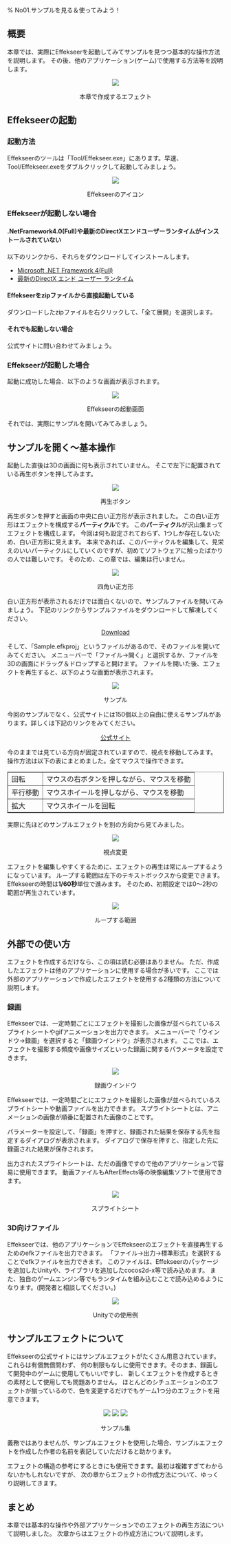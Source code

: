 ﻿% No01.サンプルを見る＆使ってみよう！

<div class="main">

## 概要

本章では、実際にEffekseerを起動してみてサンプルを見つつ基本的な操作方法を説明します。
その後、他のアプリケーション(ゲーム)で使用する方法等を説明します。

<div align="center">
<img src="../../img/Tutorial/02_completed.gif">
<p>本章で作成するエフェクト</p>
</div>

## Effekseerの起動

### 起動方法

Effekseerのツールは「Tool/Effekseer.exe」にあります。早速、Tool/Effekseer.exeをダブルクリックして起動してみましょう。

<div align="center">
<img src="../../img/Tutorial/01_icon.png">
<p>
Effekseerのアイコン
</p>
</div>

### Effekseerが起動しない場合

#### .NetFramework4.0(Full)や最新のDirectXエンドユーザーランタイムがインストールされていない

以下のリンクから、それらをダウンロードしてインストールします。

<ul>
<li><a href="http://www.microsoft.com/downloads/details.aspx?familyid=9CFB2D51-5FF4-4491-B0E5-B386F32C0992&displaylang=ja" target="_top">Microsoft .NET Framework 4(Full)</a></li>
<li><a href="https://www.microsoft.com/ja-jp/download/details.aspx?id=35&" target="_top">最新のDirectX エンド ユーザー ランタイム</a></li>
</ul>

#### Effekseerをzipファイルから直接起動している

ダウンロードしたzipファイルを右クリックして、「全て展開」を選択します。

#### それでも起動しない場合

公式サイトに問い合わせてみましょう。

### Effekseerが起動した場合

起動に成功した場合、以下のような画面が表示されます。

<div align="center">
<img src="../../img/Tutorial/01_all_ja.png">
<p>
Effekseerの起動画面
</p>
</div>

それでは、実際にサンプルを開いてみてみましょう。

## サンプルを開く～基本操作

起動した直後は3Dの画面に何も表示されていません。
そこで左下に配置されている再生ボタンを押してみます。

<div align="center">
<img src="../../img/Tutorial/01_play.png">
<p>
再生ボタン
</p>
</div>

再生ボタンを押すと画面の中央に白い正方形が表示されました。
この白い正方形はエフェクトを構成する<b>パーティクル</b>です。
この<b>パーティクル</b>が沢山集まってエフェクトを構成します。
今回は何も設定されておらず、1つしか存在しないため、白い正方形に見えます。
本来であれば、このパーティクルを編集して、見栄えのいいパーティクルにしていくのですが、初めてソフトウェアに触ったばかりの人では難しいです。
そのため、この章では、編集は行いません。

<div align="center">
<img src="../../img/Tutorial/01_square.png">
<p>
四角い正方形
</p>
</div>

白い正方形が表示されるだけでは面白くないので、サンプルファイルを開いてみましょう。
下記のリンクからサンプルファイルをダウンロードして解凍してください。

<div align="center">
<a href = "../../Sample/01_Sample.zip">Download</a>
</div>

そして、「Sample.efkproj」というファイルがあるので、そのファイルを開いてみてください。
メニューバーで「ファイル->開く」と選択するか、ファイルを3Dの画面にドラッグ＆ドロップすると開けます。
ファイルを開いた後、エフェクトを再生すると、以下のような画面が表示されます。






<div align="center">
<img src="../../img/Tutorial/01_sample.png">
<p>
サンプル
</p>
</div>

今回のサンプルでなく、公式サイトには150個以上の自由に使えるサンプルがあります。詳しくは下記のリンクをみてください。

<div align="center">
<a href = "https://effekseer.github.io/jp/contribute.html">公式サイト</a>
</div>

今のままでは見ている方向が固定されていますので、視点を移動してみます。
操作方法は以下の表にまとめました。全てマウスで操作できます。


<div align="center">
<table border=1>
<tr>
<td>回転</td>
<td>マウスの右ボタンを押しながら、マウスを移動</td>
</tr>
<tr>
<td>平行移動</td>
<td>マウスホイールを押しながら、マウスを移動</td>
</tr>
<tr>
<td>拡大</td>
<td>マウスホイールを回転</td>
</tr>
</table>
</div>

実際に先ほどのサンプルエフェクトを別の方向から見てみました。

<div align="center">
<img src="../../img/Tutorial/01_view.png">
<p>
視点変更
</p>
</div>


エフェクトを編集しやすくするために、エフェクトの再生は常にループするようになっています。
ループする範囲は左下のテキストボックスから変更できます。Effekseerの時間は<b>1/60秒</b>単位で進みます。
そのため、初期設定では0～2秒の範囲が再生されています。

<div align="center">
<img src="../../img/Tutorial/01_time_ja.png">
<p>
ループする範囲
</p>
</div>


## 外部での使い方

エフェクトを作成するだけなら、この項は読む必要はありません。
ただ、作成したエフェクトは他のアプリケーションに使用する場合が多いです。
ここでは外部のアプリケーションで作成したエフェクトを使用する2種類の方法について説明します。

### 録画

Effekseerでは、一定時間ごとにエフェクトを撮影した画像が並べられているスプライトシートやgifアニメーションを出力できます。
メニューバーで「ウインドウ->録画」を選択すると「録画ウインドウ」が表示されます。
ここでは、エフェクトを撮影する頻度や画像サイズといった録画に関するパラメータを設定できます。

<div align="center">
<img src="../../img/Tutorial/01_record_ja.png">
<p>
録画ウインドウ
</p>
</div>

Effekseerでは、一定時間ごとにエフェクトを撮影した画像が並べられているスプライトシートや動画ファイルを出力できます。
スプライトシートとは、アニメーションの画像が順番に配置された画像のことです。

パラメーターを設定して、「録画」を押すと、録画された結果を保存する先を指定するダイアログが表示されます。
ダイアログで保存を押すと、指定した先に録画された結果が保存されます。

出力されたスプライトシートは、ただの画像ですので他のアプリケーションで容易に使用できます。
動画ファイルもAfterEffects等の映像編集ソフトで使用できます。

<div align="center">
<img src="../../img/Tutorial/01_record_sprite.png">
<p>
スプライトシート
</p>
</div>

### 3D向けファイル

Effekseerでは、他のアプリケーションでEffekseerのエフェクトを直接再生するためのefkファイルを出力できます。
「ファイル->出力->標準形式」を選択することでefkファイルを出力できます。
このファイルは、Effekseerのパッケージを追加したUnityや、ライブラリを追加したcocos2d-x等で読み込めます。
また、独自のゲームエンジン等でもランタイムを組み込むことで読み込めるようになります。(開発者と相談してください。)


<div align="center">
<img src="../../img/Tutorial/01_unity.png">
<p>
Unityでの使用例
</p>
</div>

## サンプルエフェクトについて

Effekseerの公式サイトにはサンプルエフェクトがたくさん用意されています。これらは有償無償問わず、
何の制限もなしに使用できます。そのまま、録画して開発中のゲームに使用してもいいですし、
新しくエフェクトを作成するときの素材として使用しても問題ありません。
ほとんどのシチュエーションのエフェクトが揃っているので、色を変更するだけでもゲーム1つ分のエフェクトを用意できます。
        
<div align="center">
<img src="../../img/Tutorial/01_samples_01.gif">
<img src="../../img/Tutorial/01_samples_02.gif">
<img src="../../img/Tutorial/01_samples_03.gif">
<p>
サンプル集
</p>
</div>
        
義務ではありませんが、サンプルエフェクトを使用した場合、サンプルエフェクトを作成した作者の名前を表記していただけると助かります。

エフェクトの構造の参考にするときにも使用できます。最初は複雑すぎてわからないかもしれないですが、
次の章からエフェクトの作成方法について、ゆっくり説明してきます。

## まとめ

本章では基本的な操作や外部アプリケーションでのエフェクトの再生方法について説明しました。
次章からはエフェクトの作成方法について説明します。

</div>